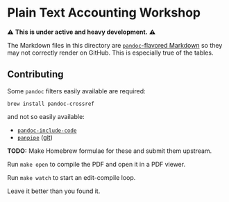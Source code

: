 # Plain Text Accounting Workshop

:warning: **This is under active and heavy development.** :warning:

The Markdown files in this directory are [`pandoc`-flavored
Markdown](https://pandoc.org) so they may not correctly render on GitHub. This
is especially true of the tables.

## Contributing

Some `pandoc` filters easily available are required:

```
brew install pandoc-crossref
```

and not so easily available:

* [`pandoc-include-code`](https://github.com/owickstrom/pandoc-include-code)
* [`panpipe`](https://hackage.haskell.org/package/panpipe) ([git](http://chriswarbo.net/git/panpipe/git/index.html))

**TODO:** Make Homebrew formulae for these and submit them upstream.

Run `make open` to compile the PDF and open it in a PDF viewer.

Run `make watch` to start an edit-compile loop.

Leave it better than you found it.

